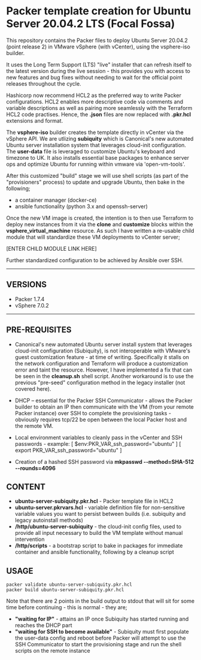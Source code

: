 # Packer template creation for Ubuntu Server 20.04.2 LTS (Focal Fossa)

This repository contains the Packer files to deploy Ubuntu Server 20.04.2 (point release 2) in VMware vSphere (with vCenter), using the vsphere-iso builder. 

It uses the Long Term Support (LTS) "live" installer that can refresh itself to the latest version during the live session - this provides you with access to new features and bug fixes without needing to wait for the official point releases throughout the cycle.  

Hashicorp now recommend HCL2 as the preferred way to write Packer configurations. HCL2 enables more descriptive code via comments and variable descriptions as well as pairing more seamlessly with the Terraform HCL2 code practises. Hence, the **.json** files are now replaced with **.pkr.hcl** extensions and format.

The **vsphere-iso** builder creates the template directly in vCenter via the vSphere API. We are utlizing **subiquity** which is Canonical's new automated Ubuntu server installation system that leverages cloud-init configuration. The **user-data** file is leveraged to customize Ubuntu's keyboard and timezone to UK. It also installs essential base packages to enhance server ops and optimize Ubuntu for running within vmware via 'open-vm-tools'.

After this customized "build" stage we will use shell scripts (as part of the "provisioners" process) to update and upgrade Ubuntu, then bake in the following;

-   a container manager (docker-ce)
-   ansible functionality (python 3.x and openssh-server)

Once the new VM image is created, the intention is to then use Terraform to deploy new instances from it via the **clone** and **customize** blocks within the **vsphere_virtual_machine** resource. As such I have written a re-usable child module that will standardize these VM deployments to vCenter server;

[ENTER CHILD MODULE LINK HERE]

Further standardized configuration to be achieved by Ansible over SSH.

---

## VERSIONS
-   Packer 1.7.4
-   vSphere 7.0.2

---

## PRE-REQUISITES

-   Canonical's new automated Ubuntu server install system that leverages cloud-init configuration (Subiquity), is not interoperable with VMware's guest customization feature - at time of writing. Specifically it stalls on the network configuration and Terraform will produce a customization error and taint the resource. However, I have implemented a fix that can be seen in the **cleanup.sh** shell script. Another workaround is to use the previous "pre-seed" configuration method in the legacy installer (not covered here). 

-   DHCP – essential for the Packer SSH Communicator - allows the Packer builder to obtain an IP then communicate with the VM (from your remote Packer instance) over SSH to complete the provisioning tasks - obviously requires tcp/22 be open between the local Packer host and the remote VM.

-   Local environment variables to cleanly pass in the vCenter and SSH passwords - example: [ $env:PKR_VAR_ssh_password="ubuntu" ] [ export PKR_VAR_ssh_password="ubuntu" ] 

-   Creation of a hashed SSH password via **mkpasswd --method=SHA-512 --rounds=4096** 


## CONTENT

-   **ubuntu-server-subiquity.pkr.hcl** - Packer template file in HCL2
-   **ubuntu-server.pkrvars.hcl** - variable definition file for non-sensitive variable values you want to persist between builds (i.e. subiquity and legacy autoinstall methods)
-   **/http/ubuntu-server-subiquity** - the cloud-init config files, used to provide all input necessary to build the VM template without manual intervention
-   **/http/scripts** - a bootstrap script to bake in packages for immediate container and ansible functionality, following by a cleanup script

## USAGE

```
packer validate ubuntu-server-subiquity.pkr.hcl
packer build ubuntu-server-subiquity.pkr.hcl
```

Note that there are 2 points in the build output to stdout that will sit for some time before continuing - this is normal - they are;

-   **"waiting for IP"** - attains an IP once Subiquity has started running and reaches the DHCP part 
-   **"waiting for SSH to become available"** - Subiquity must first populate the user-data config and reboot before Packer will attempt to use the SSH Communicator to start the provisioning stage and run the shell scripts on the remote instance